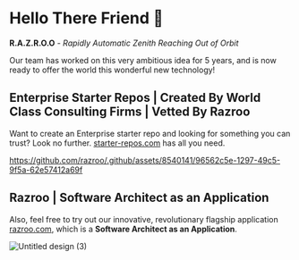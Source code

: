 # Hello There Friend 👋

**R.A.Z.R.O.O** - _Rapidly Automatic Zenith Reaching Out of Orbit_

Our team has worked on this very ambitious idea for 5 years, and is now ready to offer the world this wonderful new technology! 

## Enterprise Starter Repos | Created By World Class Consulting Firms | Vetted By Razroo

Want to create an Enterprise starter repo and looking for something you can trust? Look no further. [starter-repos.com](http://starter-repos.com) has all you need.

https://github.com/razroo/.github/assets/8540141/96562c5e-1297-49c5-9f5a-62e57412a69f

## Razroo | Software Architect as an Application 

Also, feel free to try out our innovative, revolutionary flagship application [razroo.com](http://razroo.com), which is a **Software Architect as an Application**.

![Untitled design (3)](https://github.com/razroo/.github/assets/8540141/99569351-cf4d-4eb9-8fd6-01e743260633)


